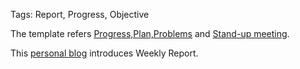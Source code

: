Tags: Report, Progress, Objective

The template refers [Progress,Plan,Problems] and [Stand-up meeting]. 

This [personal blog] introduces Weekly Report.


[Stand-up meeting]:https://en.wikipedia.org/wiki/Stand-up_meeting

[Progress,Plan,Problems]:https://en.wikipedia.org/wiki/Progress,_plans,_problems

[personal blog]:https://xiaoz.works/2018/08/15/WeeklyReport.html